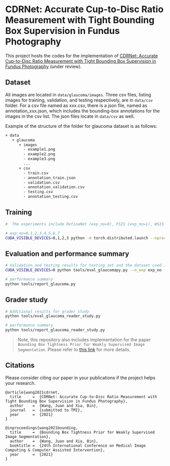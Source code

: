 # CDRNet: Accurate Cup-to-Disc Ratio Measurement with Tight Bounding Box Supervision in Fundus Photography

This project hosts the codes for the implementation of [CDRNet: Accurate Cup-to-Disc Ratio Measurement with Tight Bounding Box Supervision in Fundus Photography]() (under review).



## Dataset

All images are located in `data/glaucoma/images`. Three csv files, listing images for training, validation, and testing respectively, are in `data/csv` folder. For a csv file named as xxx.csv, there is a json file, named as annotation_xxx.json, which includes the bounding-box annotations for the images in the csv list. The json files locate in `data/csv` as well. 

Example of the structure of the folder for glaucoma dataset is as follows:

```bash
+ data
   + glaucoma
      + images
        - example1.png
        - example2.png
        - example3.png
        ...
      + csv
        - train.csv
        - annotation_train.json
        - validation.csv
        - annotation_validation.csv
        - testing.csv
        - annotation_testing.csv
```

## Training

```bash
#  The experiments include RetinaNet (exp_no=0), FSIS (exp_no=1), WSIS (exp_no=2,3), and CDRNet (exp_no=4,5,6,7)

# exp_no=0,1,2,3,4,5,6,7
CUDA_VISIBLE_DEVICES=0,1,2,3 python -m torch.distributed.launch --nproc_per_node=4 --use_env tools/train_glaucoma.py --n_exp exp_no --world-size 4
```

## Evaluation and performance summary

```bash
# Validation and testing results for testing set and the dataset used in reader study, exp_no=0,1,2,3,4,5,6,7
CUDA_VISIBLE_DEVICES=0 python tools/eval_glaucomapy.py --n_exp exp_no

# performance summary
python tools/report_glaucoma.py
```

## Grader study

```bash
# Additional results for grader study
python tools/eval_glaucoma_reader_study.py

# performance summary
python tools/report_glaucoma_reader_study.py
```

> Note, this repository also includes implementation for the paper `Bounding Box Tightness Prior for Weakly Supervised Image Segmentation`. Please refer to [this link](https://github.com/wangjuan313/wsis-boundingbox) for more details. 

## Citations

Please consider citing our paper in your publications if the project helps your research.

```
@article{wang2021cdrnet,
  title     =  {CDRNet: Accurate Cup-to-Disc Ratio Measurement with Tight Bounding Box Supervision in Fundus Photography},
  author    =  {Wang, Juan and Xia, Bin},
  journal   =  {submitted to TMI},
  year      =  {2021}
}

@inproceedings{wang2021bounding,
  title     =  {Bounding Box Tightness Prior for Weakly Supervised Image Segmentation},
  author    =  {Wang, Juan and Xia, Bin},
  booktitle =  {24th International Conference on Medical Image Computing & Computer Assisted Intervention},
  year      =  {2021}
}
```



